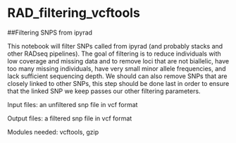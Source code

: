 # RAD_filtering_vcftools
##Filtering SNPS from ipyrad

This notebook will filter SNPs called from ipyrad (and probably stacks and other RADseq pipelines). The goal of filtering is to reduce individuals with low coverage and missing data and to remove loci that are not biallelic, have too many missing individuals, have very small minor allele frequencies, and lack sufficient sequencing depth. We should can also remove SNPs that are closely linked to other SNPs, this step should be done last in order to ensure that the linked SNP we keep passes our other filtering parameters.

Input files: an unfiltered snp file in vcf format

Output files: a filtered snp file in vcf format

Modules needed: vcftools, gzip
